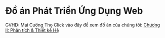 # Đồ án Phát Triển Ứng Dụng Web
GVHD: Mai Cường Thọ
Click vào đây để xem đồ án của chúng tôi: [Chương II: Phân tích & Thiết kế Hệ ](https://docs.google.com/document/d/1Jtdnm3_QZU31GjtYlU2KkroOnEhyH8aCN9F6odnvtM0/edit?usp=sharing)
